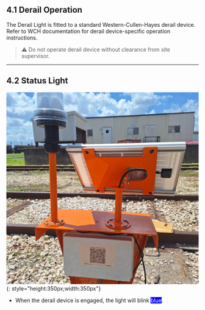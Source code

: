 ## 4.1 Derail Operation

The Derail Light is fitted to a standard Western-Cullen-Hayes derail device. Refer to WCH documentation for derail device-specific operation instructions.

> ⚠️ Do not operate derail device without clearance from site supervisor.

---

## 4.2 Status Light

![Derail Light](assets/derail_stand.jpg){: style="height:350px;width:350px"}

* When the derail device is engaged, the light will blink <span style="background-color:rgb(0, 0, 255)"><span style="color:white;">blue</span></span>.
